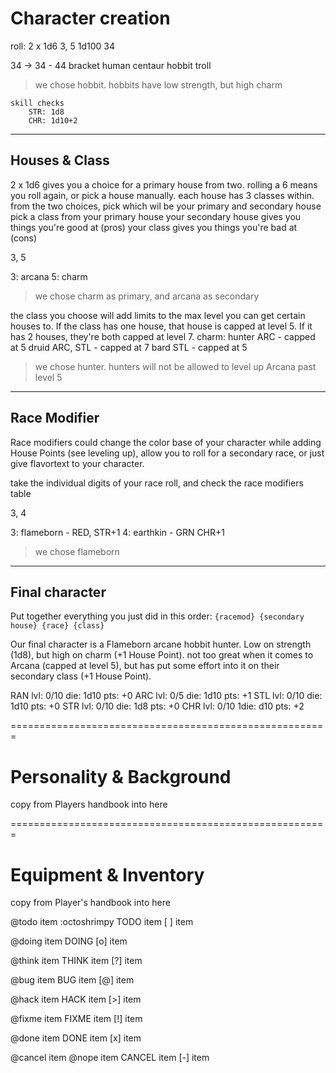 # Character creation

roll: 
2 x 1d6     3, 5
1d100       34


34 -> 34 - 44 bracket
        human
        centaur
        hobbit
        troll

> we chose hobbit. hobbits have low strength, but high charm

    skill checks
        STR: 1d8
        CHR: 1d10+2


---
## Houses & Class

2 x 1d6 gives you a choice for a primary house from two. 
rolling a 6 means you roll again, or pick a house manually. 
each house has 3 classes within.
from the two choices, pick which wil be your primary and secondary house
pick a class from your primary house
your secondary house gives you things you're good at (pros)
your class gives you things you're bad at (cons)

3, 5

3: arcana
5: charm

> we chose charm as primary, and arcana as secondary

the class you choose will add limits to the max level you can get certain houses to.
If the class has one house, that house is capped at level 5.
If it has 2 houses, they're both capped at level 7.
charm:
    hunter  ARC - capped at 5
    druid   ARC, STL - capped at 7
    bard    STL - capped at 5

> we chose hunter. hunters will not be allowed to level up Arcana past level 5


---
## Race Modifier

Race modifiers could change the color base of your character while adding House Points (see leveling up), allow you to roll for a secondary race, or just give flavortext to your character.

take the individual digits of your race roll, and check the race modifiers table

3, 4

3: flameborn - RED, STR+1
4: earthkin - GRN CHR+1

> we chose flameborn


---
## Final character

Put together everything you just did in this order: `{racemod} {secondary house} {race} {class}`

Our final character is a Flameborn arcane hobbit hunter.
Low on strength (1d8), but high on charm (+1 House Point). 
not too great when it comes to Arcana (capped at level 5), 
but has put some effort into it on their secondary class (+1 House Point).

RAN
    lvl: 0/10
    die: 1d10
    pts: +0
ARC
    lvl: 0/5
    die: 1d10
    pts: +1
STL
    lvl: 0/10
    die: 1d10
    pts: +0
STR
    lvl: 0/10
    die:  1d8
    pts: +0
CHR
    lvl: 0/10
    1die: d10 
    pts: +2

=======================================================

# Personality & Background

 copy from Players handbook into here


=======================================================

# Equipment & Inventory

copy from Player's handbook into here


@todo item :octoshrimpy
TODO item
[ ] item

@doing item
DOING
[o] item

@think item
THINK item
[?] item

@bug item
BUG  item
[@] item

@hack  item
HACK  item
[>] item

@fixme item
FIXME item
[!] item

@done item
DONE item
[x] item

@cancel item
@nope item
CANCEL item
[-] item